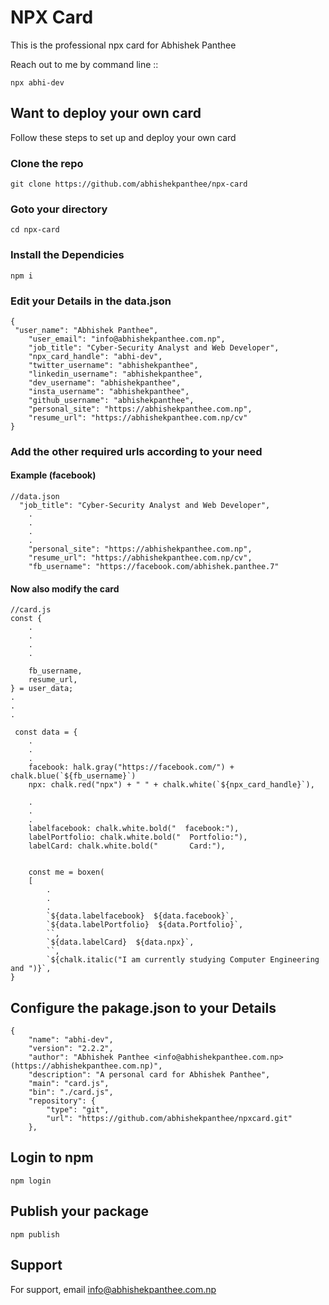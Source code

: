 
# NPX Card

This is the professional npx card for Abhishek Panthee

Reach out to me by command line ::



```
npx abhi-dev
```

## Want to deploy your own card
Follow these steps to set up and deploy your own card 



 ### Clone the repo 
```
git clone https://github.com/abhishekpanthee/npx-card
```
 ### Goto  your directory 
```
cd npx-card
```
### Install the Dependicies
```
npm i 
```
### Edit your Details in the data.json
```
{
 "user_name": "Abhishek Panthee",
    "user_email": "info@abhishekpanthee.com.np",
    "job_title": "Cyber-Security Analyst and Web Developer",
    "npx_card_handle": "abhi-dev",
    "twitter_username": "abhishekpanthee",
    "linkedin_username": "abhishekpanthee",
    "dev_username": "abhishekpanthee",
    "insta_username": "abhishekpanthee",
    "github_username": "abhishekpanthee",
    "personal_site": "https://abhishekpanthee.com.np",
    "resume_url": "https://abhishekpanthee.com.np/cv"
} 
```
### Add the other required urls according to your need

#### Example  (facebook)
```
//data.json
  "job_title": "Cyber-Security Analyst and Web Developer",
    .
    .
    .
    .
    "personal_site": "https://abhishekpanthee.com.np",
    "resume_url": "https://abhishekpanthee.com.np/cv",
    "fb_username": "https://facebook.com/abhishek.panthee.7"

```
#### Now also modify the card 

```
//card.js
const {
    .
    .
    .
    .

    fb_username,
    resume_url,
} = user_data;
.
.
.

 const data = {
    .
    .
    .
    facebook: halk.gray("https://facebook.com/") + chalk.blue(`${fb_username}`)
    npx: chalk.red("npx") + " " + chalk.white(`${npx_card_handle}`),

    .
    .
    .
    labelfacebook: chalk.white.bold("  facebook:"),
    labelPortfolio: chalk.white.bold("  Portfolio:"),
    labelCard: chalk.white.bold("       Card:"),


    const me = boxen(
    [
        .
        .
        .
        `${data.labelfacebook}  ${data.facebook}`,
        `${data.labelPortfolio}  ${data.Portfolio}`,
        ``,
        `${data.labelCard}  ${data.npx}`,
        ``,
        `${chalk.italic("I am currently studying Computer Engineering and ")}`,
}

```

## Configure the pakage.json to your Details
```
{
    "name": "abhi-dev",
    "version": "2.2.2",
    "author": "Abhishek Panthee <info@abhishekpanthee.com.np> (https://abhishekpanthee.com.np)",
    "description": "A personal card for Abhishek Panthee",
    "main": "card.js",
    "bin": "./card.js",
    "repository": {
        "type": "git",
        "url": "https://github.com/abhishekpanthee/npxcard.git"
    },
```

## Login to npm
```
npm login
```

## Publish your package

```
npm publish
```
## Support

For support, email info@abhishekpanthee.com.np 


